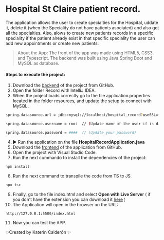 # Hospital St Claire patient record.

The application allows the user to create specialties for the Hospital, uddate it, delete it (when the Speciality do not have patients asociated) and also get all the specialties. Also, alows to create new patients records in a specific speciality if the patient already exist in that specific speciality the user can add new appointments or create new patients.

> About the App: The front of the app was made using HTML5, CSS3, and Typescript. The backend was built using Java Spring Boot and MySQL as database.

#### Steps to execute the project:

1. Download the [backend](https://github.com/Katerinccc/Hospital-record-back) of the project from GitHub.
2. Open the folder Record with IntelliJ IDEA.
3. When the project loads correctly go to the file application.properties located in the folder resources, and update the setup to connect with MySQL. 

```sh
spring.datasource.url = jdbc:mysql://localhost/hospital_record?useSSL=false&serverTimezone=UTC&allowPublicKeyRetrival=true    // (Update URL where the database is located if is different of localhost)
```
```sh
spring.datasource.username = root  // (Update name of the user if is different of root )
```
```sh
spring.datasource.password = ####  // (Update your password)
```
4. ▶️ Run the application on the file **HospitalRecordApplication.java**
5. Download the [frontend](https://github.com/Katerinccc/Hospital-record-front) of the application from GitHub.
6. Open the project with Visual Studio Code.
7. Run the next commando to install the dependencies of the project:
```sh
npm install
```
8. Run the next command to transpile the code from TS to JS.
```sh
npx tsc
```
9. Finally, go to the file index.html and select **Open with Live Server** (
if you don't have the extension you can download it [here](https://marketplace.visualstudio.com/items?itemName=ritwickdey.LiveServer) )
10. The Application will open in the browser on the URL: 
```sh
http://127.0.0.1:5500/index.html
```
11. Now you can test the APP.



 ✨Created by Katerin Calderón ✨
